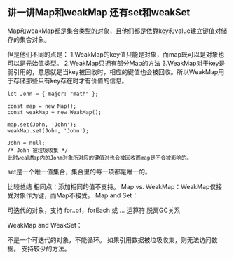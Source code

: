 ## 讲一讲Map和weakMap 还有set和weakSet

Map和weakMap都是集合类型的对象，且他们都是依靠key和value建立键值对储存的集合对象。

但是他们不同的点是：
1.WeakMap的key值只能是对象，而map既可以是对象也可以是元始值类型。
2.WeakMap只拥有部分Map的方法
3.WeakMap对于key是弱引用的，意思就是当key被回收时，相应的键值也会被回收。所以WeakMap用于存储那些只有key存在时才有价值的信息。
```
let John = { major: "math" };

const map = new Map();
const weakMap = new WeakMap();

map.set(John, 'John');
weakMap.set(John, 'John');

John = null;
/* John 被垃圾收集 */
此时weakMap内的Johm对象所对应的键值对也会被回收而map是不会被影响的。
```  

set是一个唯一值集合，集合里的每一项都是唯一的。

比较总结
相同点：添加相同的值不支持。
Map vs. WeakMap：WeakMap仅接受对象作为键，而Map不接受。
Map and Set：

可迭代的对象，支持 for..of，forEach 或 ... 运算符
脱离GC关系

WeakMap and WeakSet：

不是一个可迭代的对象，不能循环。
如果引用数据被垃圾收集，则无法访问数据。
支持较少的方法。
